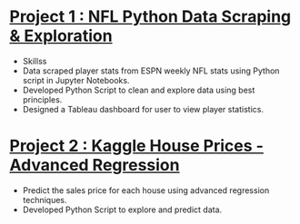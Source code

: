 # [Project 1 : NFL Python Data Scraping & Exploration](https://github.com/JacobLender/NFL-Stats) 
* Skillss
* Data scraped player stats from ESPN weekly NFL stats using Python script in Jupyter Notebooks.
* Developed Python Script to clean and explore data using best principles.
* Designed a Tableau dashboard for user to view player statistics.

# [Project 2 : Kaggle House Prices - Advanced Regression](https://github.com/JacobLender/Housing-Prices) 
* Predict the sales price for each house using advanced regression techniques.
* Developed Python Script to explore and predict data.




